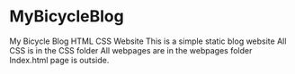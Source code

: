 # MyBicycleBlog
My Bicycle Blog HTML CSS Website
This is a simple static blog website 
All CSS is in the CSS folder
All webpages are in the webpages folder
Index.html page is outside.
